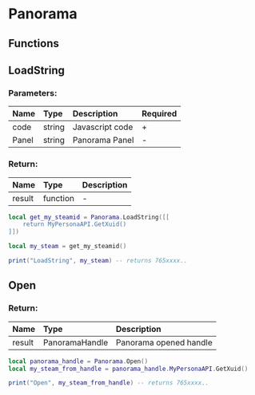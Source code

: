# Panorama

## Functions

## LoadString

### Parameters:

| Name | Type | Description | Required |
| :--- | :--- | :--- | :--- |
| code | string | Javascript code | + |
| Panel | string | Panorama Panel | - |

### Return:

| Name | Type | Description |
| :--- | :--- | :--- |
| result | function | - |

```lua
local get_my_steamid = Panorama.LoadString([[
    return MyPersonaAPI.GetXuid()
]])

local my_steam = get_my_steamid()

print("LoadString", my_steam) -- returns 765xxxx..
```

## Open

### Return:

| Name | Type | Description |
| :--- | :--- | :--- |
| result | PanoramaHandle | Panorama opened handle |

```lua
local panorama_handle = Panorama.Open()
local my_steam_from_handle = panorama_handle.MyPersonaAPI.GetXuid()

print("Open", my_steam_from_handle) -- returns 765xxxx..
```
